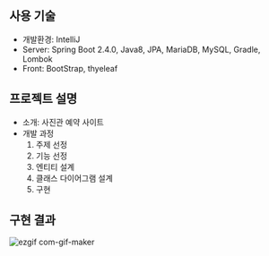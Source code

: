 ## 사용 기술  
 * 개발환경: IntelliJ
 * Server: Spring Boot 2.4.0, Java8, JPA, MariaDB, MySQL, Gradle, Lombok  
 * Front: BootStrap, thyeleaf 
  
## 프로젝트 설명  
 * 소개: 사진관 예약 사이트  
 * 개발 과정  
   1. 주제 선정
   2. 기능 선정
   3. 엔티티 설계
   4. 클래스 다이어그램 설계
   5. 구현  
   
## 구현 결과
![ezgif com-gif-maker](https://user-images.githubusercontent.com/73773320/99036077-5d0ec980-25c4-11eb-86d7-ed67cbd51471.gif)
